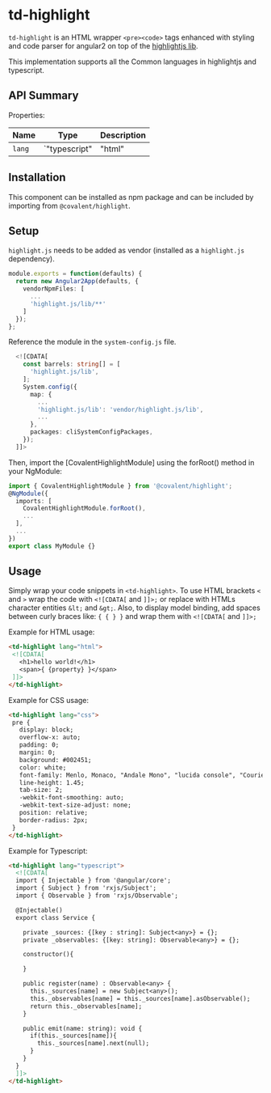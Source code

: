 # td-highlight

`td-highlight` is an HTML wrapper `<pre><code>` tags enhanced with styling and code parser for angular2 on top of the [highlightjs lib](https://highlightjs.org/).

This implementation supports all the Common languages in highlightjs and typescript.

## API Summary

Properties:

| Name | Type | Description |
| --- | --- | --- |
| `lang` | `"typescript"|"html"|"css"|[any common language supported in highlightjs]` | The language of the code thats inside the component.

## Installation

This component can be installed as npm package and can be included by importing from `@covalent/highlight`.

## Setup

`highlight.js` needs to be added as vendor (installed as a `highlight.js` dependency).

```typescript
module.exports = function(defaults) {
  return new Angular2App(defaults, {
    vendorNpmFiles: [
      ...
      'highlight.js/lib/**'
    ]
  });
};
```
Reference the module in the `system-config.js` file.

```typescript
  <![CDATA[
    const barrels: string[] = [
      'highlight.js/lib',
    ];
    System.config({
      map: {
        ...
        'highlight.js/lib': 'vendor/highlight.js/lib',
        ...
      },
      packages: cliSystemConfigPackages,
    });
  ]]>
```

Then, import the [CovalentHighlightModule] using the forRoot() method in your NgModule:

```typescript
import { CovalentHighlightModule } from '@covalent/highlight';
@NgModule({
  imports: [
    CovalentHighlightModule.forRoot(),
    ...
  ],
  ...
})
export class MyModule {}
```

## Usage

Simply wrap your code snippets in `<td-highlight>`. To use HTML brackets `<` and `>` wrap the code with `<![CDATA[` and `]]>;` or replace with HTMLs character entities `&lt;` and `&gt;`. 
Also, to display model binding, add spaces between curly braces like: `{ { } }` and wrap them  with `<![CDATA[` and `]]>;`

Example for HTML usage:

 ```html
<td-highlight lang="html">       
  <![CDATA[
    <h1>hello world!</h1>
    <span>{ {property} }</span>
  ]]>
</td-highlight>
 ```

Example for CSS usage:

 ```html
<td-highlight lang="css">       
  pre {
    display: block;
    overflow-x: auto;
    padding: 0;
    margin: 0;
    background: #002451;
    color: white;
    font-family: Menlo, Monaco, "Andale Mono", "lucida console", "Courier New", monospace;
    line-height: 1.45;
    tab-size: 2;
    -webkit-font-smoothing: auto;
    -webkit-text-size-adjust: none;
    position: relative;
    border-radius: 2px;
  }
</td-highlight>
 ```
 
Example for Typescript:

```html
<td-highlight lang="typescript">
  <![CDATA[
  import { Injectable } from '@angular/core';
  import { Subject } from 'rxjs/Subject';
  import { Observable } from 'rxjs/Observable';

  @Injectable()
  export class Service {

    private _sources: {[key : string]: Subject<any>} = {};
    private _observables: {[key: string]: Observable<any>} = {};

    constructor(){

    }

    public register(name) : Observable<any> {
      this._sources[name] = new Subject<any>();
      this._observables[name] = this._sources[name].asObservable();
      return this._observables[name];
    }

    public emit(name: string): void {
      if(this._sources[name]){
        this._sources[name].next(null);
      }
    }
  }
  ]]>
</td-highlight>
```

